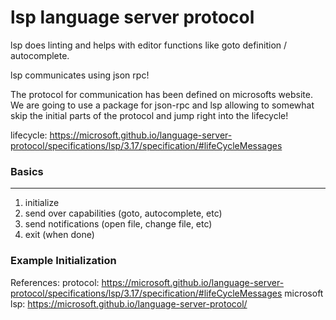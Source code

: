 # lsp language server protocol

lsp does linting and helps with editor functions like goto definition / autocomplete.

lsp communicates using json rpc!

The protocol for communication has been defined on microsofts website. We are going to use a package for json-rpc and lsp allowing to somewhat skip the initial parts of the protocol and jump right into the lifecycle!

lifecycle: https://microsoft.github.io/language-server-protocol/specifications/lsp/3.17/specification/#lifeCycleMessages

### Basics
------
1. initialize
2. send over capabilities (goto, autocomplete, etc)
3. send notifications (open file, change file, etc)
4. exit (when done)



### Example Initialization




References:
protocol: https://microsoft.github.io/language-server-protocol/specifications/lsp/3.17/specification/#lifeCycleMessages
microsoft lsp: https://microsoft.github.io/language-server-protocol/